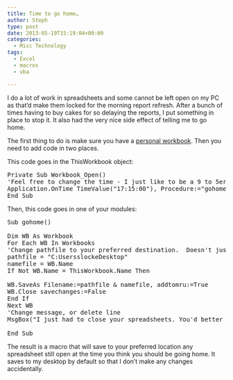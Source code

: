 ```yaml
---
title: Time to go home…
author: Steph
type: post
date: 2013-05-19T15:19:04+00:00
categories:
  - Misc Technology
tags:
  - Excel
  - macros
  - vba

---
```

I do a lot of work in spreadsheets and some cannot be left open on my PC as that&#8217;d make them locked for the morning report refresh. After a bunch of times having to buy cakes for so delaying the reports, I put something in place to stop it. It also had the very nice side effect of telling me to go home.

The first thing to do is make sure you have a <a href="http://bit.ly/14F9j9y" title="how to make a personal workbook" target="_blank">personal workbook</a>. Then you need to add code in two places.

This code goes in the ThisWorkbook object:

<pre lang="vb" line="1">Private Sub Workbook_Open()
'Feel free to change the time - I just like to be a 9 to 5er  
Application.OnTime TimeValue("17:15:00"), Procedure:="gohome"
End Sub
</pre>

Then, this code goes in one of your modules:

<pre lang="vb" line="1">Sub gohome()
 
Dim WB As Workbook
For Each WB In Workbooks
'Change pathfile to your preferred destination.  Doesn't just Save as you may not want the changes confirmed without your say so
pathfile = "C:UsersslockeDesktop"
namefile = WB.Name
If Not WB.Name = ThisWorkbook.Name Then
 
WB.SaveAs Filename:=pathfile & namefile, addtomru:=True
WB.Close savechanges:=False
End If
Next WB
'Change message, or delete line 
MsgBox("I just had to close your spreadsheets. You'd better go meet Oz since you're late! ")

End Sub
</pre>

The result is a macro that will save to your preferred location any spreadsheet still open at the time you think you should be going home. It saves to my desktop by default so that I don&#8217;t make any changes accidentally.